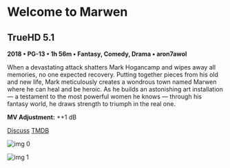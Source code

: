# Welcome to Marwen

## TrueHD 5.1

**2018 • PG-13 • 1h 56m • Fantasy, Comedy, Drama • aron7awol**

When a devastating attack shatters Mark Hogancamp and wipes away all memories, no one expected recovery. Putting together pieces from his old and new life, Mark meticulously creates a wondrous town named Marwen where he can heal and be heroic. As he builds an astonishing art installation — a testament to the most powerful women he knows — through his fantasy world, he draws strength to triumph in the real one.

**MV Adjustment:** ++1 dB

[Discuss](https://www.avsforum.com/threads/bass-eq-for-filtered-movies.2995212/post-57838806)  [TMDB](351044)

![img 0](https://i.imgur.com/lEhsuXu.jpg)

![img 1](https://i.imgur.com/r5WOUBz.jpg)

